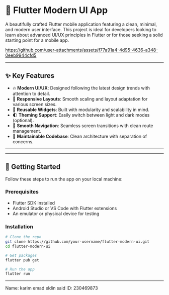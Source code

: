 # 📱 Flutter Modern UI App

A beautifully crafted Flutter mobile application featuring a clean, minimal, and modern user interface. This project is ideal for developers looking to learn about advanced UI/UX principles in Flutter or for those seeking a solid starting point for a mobile app.

https://github.com/user-attachments/assets/f77a91a4-4d95-4636-a348-0eeb9944cfd5

---

## ✨ Key Features

- 🔥 **Modern UI/UX**: Designed following the latest design trends with attention to detail.
- 📱 **Responsive Layouts**: Smooth scaling and layout adaptation for various screen sizes.
- 🔁 **Reusable Widgets**: Built with modularity and scalability in mind.
- 🌓 **Theming Support**: Easily switch between light and dark modes (optional).
- 🚀 **Smooth Navigation**: Seamless screen transitions with clean route management.
- 🧪 **Maintainable Codebase**: Clean architecture with separation of concerns.

---


---

## 🚀 Getting Started

Follow these steps to run the app on your local machine:

### Prerequisites

- Flutter SDK installed
- Android Studio or VS Code with Flutter extensions
- An emulator or physical device for testing

### Installation

```bash
# Clone the repo
git clone https://github.com/your-username/flutter-modern-ui.git
cd flutter-modern-ui

# Get packages
flutter pub get

# Run the app
flutter run
```
---
Name: karim emad eldin said
ID: 230469873
